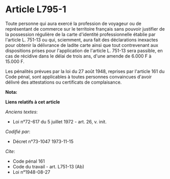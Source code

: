# Article L795-1

Toute personne qui aura exercé la profession de voyageur ou de représentant de commerce sur le territoire français sans
pouvoir justifier de la possession régulière de la carte d'identité professionnelle établie par l'article L. 751-13 ou qui,
sciemment, aura fait des déclarations inexactes pour obtenir la délivrance de ladite carte ainsi que tout contrevenant aux
dispositions prises pour l'application de l'article L. 751-13 sera passible, en cas de récidive dans le délai de trois ans,
d'une amende de 6.000 F à 15.000 F.

Les pénalités prévues par la loi du 27 août 1948, reprises par l'article 161 du Code pénal, sont applicables à toutes
personnes convaincues d'avoir délivré des attestations ou certificats de complaisance.

**Nota:**



**Liens relatifs à cet article**

_Anciens textes_:

  - Loi n°72-617 du 5 juillet 1972 - art. 26, v. init.

_Codifié par_:

  - Décret n°73-1047 1973-11-15

_Cite_:

  - Code pénal 161
  - Code du travail - art. L751-13 (Ab)
  - Loi n°1948-08-27
